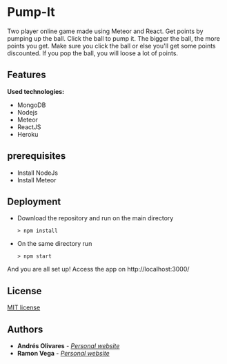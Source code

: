 # Pump-It
Two player online game made using Meteor and React. Get points by pumping up the ball. Click the ball to pump it. The bigger the ball, the more points you get. Make sure you click the ball or else you'll get some points discounted. If you pop the ball, you will loose a lot of points.

## Features

**Used technologies:**
- MongoDB
- Nodejs
- Meteor
- ReactJS
- Heroku


## prerequisites
* Install NodeJs
* Install Meteor

## Deployment

* Download the repository and run on the main directory
  ```
  > npm install
  ```

* On the same directory run
   ```
  > npm start
  ```

And you are all set up! Access the app on http://localhost:3000/

## License
[MIT license](https://github.com/af-olivares10/Pump-It/blob/master/LICENSE)  

## Authors
* **Andrés Olivares** - [*Personal website*](https://af-olivares10.github.io/)
* **Ramon Vega** - [*Personal website*](https://ramonvega96.github.io/)

